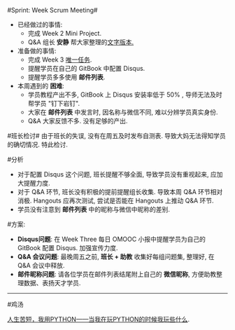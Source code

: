 #Sprint: Week Scrum Meeting#

* 已经做过的事情: 
   - 完成 Week 2 Mini Project. 
   -  Q&A 组长 **安静** 帮大家整理的[文字版本.](https://github.com/Lillianmin/pythoncamp0/blob/master/source/DMQA/week3QA.md)
* 准备做的事情: 
   - 完成 Week 3 [唯一任务](http://mooc.study.163.com/spoc/learn/Openmind-1000043000?tid=1000059000#/learn/content?type=detail&id=1000123031).
   - 提醒学员在自己的 GitBook 中配置 Disqus.
   - 提醒学员多多使用 **邮件列表**.  
* 本周遇到的 **困难**: 
   - 学员教程产出不多, GitBook 上 Disqus 安装率低于 50% , 导师无法及时帮学员 "钉下岩钉".
   - 大家在 **邮件列表** 中发言时, 因名称与微信不同, 难以分辨学员真实身份.
   - Q&A 大家反馈不多. 没有足够的产出.
   
#班长检讨#
    由于班长的失误, 没有在周五及时发布自测表. 导致大妈无法得知学员的确切情况. 特此检讨.


#分析
* 对于配置 Disqus 这个问题, 班长提醒不够全面, 导致学员没有重视起来, 应加大提醒力度. 
* 对于 Q&A 环节, 班长没有积极的提前提醒组长收集. 导致本周 Q&A 环节相对消极. Hangouts 应再次测试, 尝试是否能在 Hangouts 上推动 Q&A 环节.
* 学员没有注意到 **邮件列表** 中的昵称与微信中昵称的差别.

#方案: 
  * **Disqus问题**: 在 Week Three 每日 OMOOC 小报中提醒学员为自己的 GitBook 配置 Disqus. 加强宣传力度.
* **Q&A 会议问题**: 最晚周五之前, **班长 + 助教** 收集好每组问题集, 整理好, 在 Q&A 会议中释放.
* **邮件昵称问题**: 请各位学员在邮件列表结尾附上自己的 **微信昵称**, 方便助教整理数据、表扬天才学员.


----
#鸡汤

[人生苦短，我用PYTHON——当我在玩PYTHON的时候我玩些什么](http://www.cnphp6.com/archives/52857).
